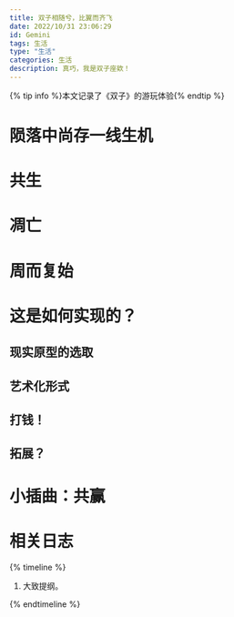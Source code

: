 ```yaml
---
title: 双子相随兮，比翼而齐飞
date: 2022/10/31 23:06:29
id: Gemini
tags: 生活
type: "生活"
categories: 生活
description: 真巧，我是双子座欸！
---
```

{% tip info %}本文记录了《双子》的游玩体验{% endtip %}
# 陨落中尚存一线生机 #
# 共生 #
# 凋亡 #
# 周而复始 #
# 这是如何实现的？ #
## 现实原型的选取 ##
## 艺术化形式 ##
## 打钱！ ##
## 拓展？ ##
# 小插曲：共赢 #

# 相关日志 #
{% timeline %}

<!-- timeline 2022/10/31 23:06:29  [1.0]  -->

1. 大致提纲。


<!-- endtimeline -->

{% endtimeline %}